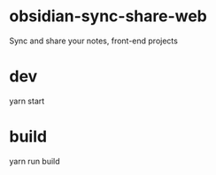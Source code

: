 # obsidian-sync-share-web

Sync and share your notes, front-end projects

# dev

yarn start

# build

yarn run build
